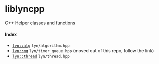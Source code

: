 # liblyncpp

C++ Helper classes and functions

#### Index

* [`lyn::alg`](algorithm/README.md) `lyn/algorithm.hpp`
* [`lyn::mq`](https://github.com/TedLyngmo/timer_queue) `lyn/timer_queue.hpp` (moved out of this repo, follow the link)
* [`lyn::thread`](thread/README.md)  `lyn/thread.hpp`
